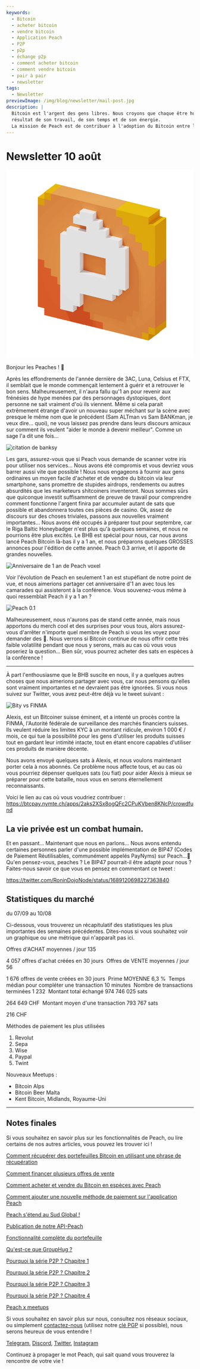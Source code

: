 ```yaml
---
keywords:
  - Bitcoin
  - acheter bitcoin
  - vendre bitcoin
  - Application Peach
  - P2P
  - p2p
  - échange p2p
  - comment acheter bitcoin
  - comment vendre bitcoin
  - pair à pair
  - newsletter
tags:
  - Newsletter
previewImage: /img/blog/newsletter/mail-post.jpg
description: |
  Bitcoin est l'argent des gens libres. Nous croyons que chaque être humain a le droit de choisir la monnaie qu'il utilise pour stocker sa richesse, le
  résultat de son travail, de son temps et de son énergie.
  La mission de Peach est de contribuer à l'adoption du Bitcoin entre les mains des gens.
---
```


# Newsletter 10 août

![peachy peach bitcoin gif](/img/blog/newsletter/gif-peach.gif)

Bonjour les Peaches ! 🍑

Après les effondrements de l'année dernière de 3AC, Luna, Celsius et FTX, il semblait que le monde commençait lentement à guérir et à retrouver le bon sens. Malheureusement, il n'aura fallu qu'1 an pour revenir aux frénésies de hype menées par des personnages dystopiques, dont personne ne sait vraiment d'où ils viennent.
Même si cela parait extrêmement étrange d'avoir un nouveau super méchant sur la scène avec presque le même nom que le précédent (Sam ALTman vs Sam BANKman, je veux dire... quoi), ne vous laissez pas prendre dans leurs discours amicaux sur comment ils veulent "aider le monde à devenir meilleur".
Comme un sage l'a dit une fois...

![citation de banksy](https://img.mailinblue.com/5647291/images/content_library/original/64d35cc39777020a1b7cf7d7.png)

Les gars, assurez-vous que si Peach vous demande de scanner votre iris pour utiliser nos services... Nous avons été compromis et vous devriez vous barrer aussi vite que possible !
Nous nous engageons à fournir aux gens ordinaires un moyen facile d'acheter et de vendre du bitcoin via leur smartphone, sans promettre de stupides airdrops, rendements ou autres absurdités que les marketeurs shitcoiners inventeront. Nous sommes sûrs que quiconque investit suffisamment de preuve de travail pour comprendre comment fonctionne l'argent finira par accumuler autant de sats que possible et abandonnera toutes ces pièces de casino.
Ok, assez de discours sur des choses triviales, passons aux nouvelles vraiment importantes...
Nous avons été occupés à préparer tout pour septembre, car le Riga Baltic Honeybadger n'est plus qu'à quelques semaines, et nous ne pourrions être plus excités.
Le BHB est spécial pour nous, car nous avons lancé Peach Bitcoin là-bas il y a 1 an, et nous préparons quelques GROSSES annonces pour l'édition de cette année. Peach 0.3 arrive, et il apporte de grandes nouvelles.

![Anniversaire de 1 an de Peach voxel](https://img.mailinblue.com/5647291/images/content_library/original/64d3780885a0cd7497564a07.jpg)

Voir l'évolution de Peach en seulement 1 an est stupéfiant de notre point de vue, et nous aimerions partager cet anniversaire d'1 an avec tous les camarades qui assisteront à la conférence.
Vous souvenez-vous même à quoi ressemblait Peach il y a 1 an ?

![Peach 0.1](https://img.mailinblue.com/5647291/images/content_library/original/64d36d212c6abc15dd4844bc.png)

Malheureusement, nous n'aurons pas de stand cette année, mais nous apportons du merch cool et des surprises pour vous tous, alors assurez-vous d'arrêter n'importe quel membre de Peach si vous les voyez pour demander des 🎁.
Nous verrons si Bitcoin continue de nous offrir cette très faible volatilité pendant que nous y serons, mais au cas où vous vous poseriez la question... Bien sûr, vous pourrez acheter des sats en espèces à la conférence !

---

À part l'enthousiasme que le BHB suscite en nous, il y a quelques autres choses que nous aimerions partager avec vous, car nous pensons qu'elles sont vraiment importantes et ne devraient pas être ignorées.
Si vous nous suivez sur Twitter, vous avez peut-être déjà vu le tweet suivant :

![Bity vs FINMA](https://img.mailinblue.com/5647291/images/content_library/original/64d370c9bbeb9d0cb969c1d3.png)

Alexis, est un Bitcoiner suisse éminent, et a intenté un procès contre la FINMA, l'Autorité fédérale de surveillance des marchés financiers suisses. Ils veulent réduire les limites KYC à un montant ridicule, environ 1 000 € / mois, ce qui tue la possibilité pour les gens d'utiliser les produits suisses tout en gardant leur intimité intacte, tout en étant encore capables d'utiliser ces produits de manière décente.

Nous avons envoyé quelques sats à Alexis, et nous voulons maintenant porter cela à nos abonnés. Ce problème nous affecte tous, et au cas où vous pourriez dépenser quelques sats (ou fiat) pour aider Alexis à mieux se préparer pour cette bataille, nous vous en serons éternellement reconnaissants.

Voici le lien au cas où vous voudriez contribuer :
https://btcpay.nymte.ch/apps/2aks2XSx8ogQFc2CPuKVben8KNcP/crowdfund

## La vie privée est un combat humain.

Et en passant... Maintenant que nous en parlons... Nous avons entendu certaines personnes parler d'une possible implémentation de BIP47 (Codes de Paiement Réutilisables, communément appelés PayNyms) sur Peach...👀
Qu'en pensez-vous, peaches ? Le BIP47 pourrait-il être adapté pour nous ? Faites-nous savoir ce que vous en pensez en commentant ce tweet :

https://twitter.com/RoninDojoNode/status/1689120698227363840

## Statistiques du marché

du 07/09 au 10/08

Ci-dessous, vous trouverez un récapitulatif des statistiques les plus importantes des semaines précédentes. Dites-nous si vous souhaitez voir un graphique ou une métrique qui n'apparaît pas ici.

Offres d'ACHAT moyennes / jour
135

4 057 offres d'achat créées en 30 jours
­
Offres de VENTE moyennes / jour
56

1 676 offres de vente créées en 30 jours
­
Prime MOYENNE
6,3 %
­
Temps médian pour compléter une transaction
10 minutes
­
Nombre de transactions terminées
1 232
­
Montant total échangé
974 746 025 sats

264 649 CHF
­
Montant moyen d'une transaction
793 767 sats

216 CHF

Méthodes de paiement les plus utilisées

1. Revolut
2. Sepa
3. Wise
4. Paypal
5. Twint

Nouveaux Meetups :

- Bitcoin Alps
- Bitcoin Beer Malta
- Kent Bitcoin, Midlands, Royaume-Uni

---

## Notes finales

Si vous souhaitez en savoir plus sur les fonctionnalités de Peach, ou lire certains de nos autres articles, vous pouvez les trouver ici !

[Comment récupérer des portefeuilles Bitcoin en utilisant une phrase de récupération](https://peachbitcoin.com/fr/blog/how-to-restore-peach-wallet/)

[Comment financer plusieurs offres de vente](https://peachbitcoin.com/fr/blog/funding-multiple-sell-offers/)

[Comment acheter et vendre du Bitcoin en espèces avec Peach](https://peachbitcoin.com/fr/blog/how-to-buy-and-sell-bitcoin-with-cash-using-peach/)

[Comment ajouter une nouvelle méthode de paiement sur l'application Peach](https://peachbitcoin.com/fr/blog/how-to-add-a-payment-method/)

[Peach s'étend au Sud Global !](https://peachbitcoin.com/fr/blog/peach-expands-to-the-global-south/)

[Publication de notre API-Peach](https://peachbitcoin.com/fr/blog/making-our-peach-api-public/)

[Fonctionnalité complète du portefeuille](https://peachbitcoin.com/fr/blog/full-wallet-functionality/)

[Qu'est-ce que GroupHug ?](https://peachbitcoin.com/fr/blog/group-hug/)

[Pourquoi la série P2P ? Chapitre 1](https://peachbitcoin.com/fr/blog/why-p2p-chapter-1/)

[Pourquoi la série P2P ? Chapitre 2](https://peachbitcoin.com/fr/blog/why-p2p-chapter-2/)

[Pourquoi la série P2P ? Chapitre 3](https://peachbitcoin.com/fr/blog/why-p2p-chapter-3-circular-economies/)

[Pourquoi la série P2P ? Chapitre 4](https://peachbitcoin.com/fr/blog/why-p2p-chapter-4-chains-of-trust/)

[Peach x meetups](https://peachbitcoin.com/fr/blog/peach-for-meetups/)

Si vous souhaitez en savoir plus sur nous, consultez nos réseaux sociaux, ou simplement [contactez-nous](mailto:hello@peachbitcoin.com) (utilisez notre [clé PGP](https://keys.openpgp.org/vks/v1/by-fingerprint/48339A19645E2E53488E0E5479E1B270FACD1BD2) si possible), nous serons heureux de vous entendre !

[Telegram](https://t.me/peachtopeach), [Discord](https://discord.gg/ypeHz3SW54), [Twitter](https://twitter.com/peachbitcoin), [Instagram](https://instagram.com/peachbitcoin)

Continuez à propager le mot Peach, qui sait quand vous trouverez la rencontre de votre vie !
